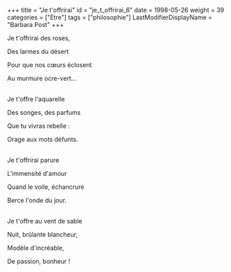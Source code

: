 +++
title = "Je t'offrirai"
id = "je_t_offrirai_6"
date = 1998-05-26
weight = 39
categories = ["Etre"]
tags = ["philosophie"]
LastModifierDisplayName = "Barbara Post"
+++

Je t'offrirai des roses,

Des larmes du désert

Pour que nos cœurs éclosent

Au murmure ocre-vert...

 \
Je t'offre l'aquarelle

Des songes, des parfums

Que tu vivras rebelle :

Orage aux mots défunts.

 \
Je t'offrirai parure

L'immensité d'amour

Quand le voile, échancrure

Berce l'onde du jour.

 \
Je t'offre au vent de sable

Nuit, brûlante blancheur,

Modèle d'incréable,

De passion, bonheur !

